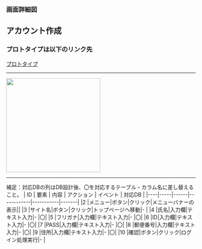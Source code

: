 ### 画面詳細図
## アカウント作成
### プロトタイプは以下のリンク先
[プロトタイプ](https://www.figma.com/file/5bAHMcKrDB8THLNT72si3d/%E7%94%BB%E9%9D%A2?node-id=0%3A1)
*****
<img src="./image/.png" width="250">

*****

補足：対応DBの列はDB設計後、〇を対応するテーブル・カラム名に差し替えること。
| ID | 要素 | 内容 | アクション | イベント | 対応DB |
|----|-----|------|------------|-----------|-------|
|2   |メニュー|ボタン|クリック|メニューバナーの表示||
|3   |サイト名|ボタン|クリック|トップページへ移動|-       |
|4   |氏名|入力欄|テキスト入力|-       |〇|
|5   |フリガナ|入力欄|テキスト入力|-       |〇|
|6   |ID|入力欄|テキスト入力|-       |〇|
|7   |PASS|入力欄|テキスト入力|-       |〇|
|8   |郵便番号|入力欄|テキスト入力|-       |〇|
|9   |住所|入力欄|テキスト入力|-       |〇|
|10   |確認|ボタン|クリック|ログイン処理実行|-       |
